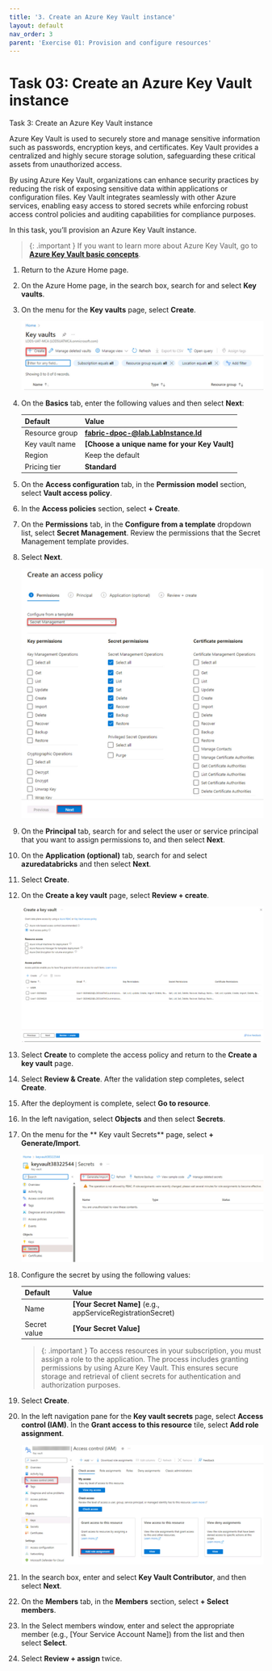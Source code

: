 ```yaml
---
title: '3. Create an Azure Key Vault instance'
layout: default
nav_order: 3
parent: 'Exercise 01: Provision and configure resources'
---
```


# Task 03: Create an Azure Key Vault instance

Task 3: Create an Azure Key Vault instance

Azure Key Vault is used to securely store and manage sensitive information such as passwords, encryption keys, and certificates. Key Vault provides a centralized and highly secure storage solution, safeguarding these critical assets from unauthorized access. 

By using Azure Key Vault, organizations can enhance security practices by reducing the risk of exposing sensitive data within applications or configuration files. Key Vault integrates seamlessly with other Azure services, enabling easy access to stored secrets while enforcing robust access control policies and auditing capabilities for compliance purposes.

In this task, you’ll provision an Azure Key Vault instance.

>{: .important }
>If you want to learn more about Azure Key Vault, go to [**Azure Key Vault basic concepts**](https://learn.microsoft.com/en-us/azure/key-vault/general/basic-concepts "Azure Key Vault basic concepts").

1. Return to the Azure Home page.

1. On the Azure Home page, in the search box, search for and select **Key vaults**.

1. On the menu for the **Key vaults** page, select **Create**.

    ![keyvaults.jpg](../media/instructions254096/keyvaults.jpg)

1. On the **Basics** tab, enter the following values and then select **Next**:

    | Default | Value |
    |:---------|:---------|
    | Resource group   | **fabric-dpoc-@lab.LabInstance.Id**   |
    | Key vault name   | **[Choose a unique name for your Key Vault]**   |
    | Region   | Keep the default   |
    | Pricing tier   | **Standard**   |

1. On the **Access configuration** tab, in the **Permission model** section, select **Vault access policy**. 

1. In the **Access policies** section, select **+ Create**.

1. On the **Permissions** tab, in the **Configure from a template** dropdown list, select **Secret Management**. Review the permissions that the Secret Management template provides.

1. Select **Next**.

    ![createpolicy.jpg](../media/instructions254096/createpolicy.jpg)

1. On the **Principal** tab, search for and select the user or service principal that you want to assign permissions to, and then select **Next**.

1. On the **Application (optional)** tab, search for and select **azuredatabricks** and then select **Next**.

1. Select **Create**.

1. On the **Create a key vault** page, select **Review + create**.

    ![createkeyvault.jpg](../media/instructions254096/createkeyvault.jpg)

1. Select **Create** to complete the access policy and return to the **Create a key vault** page.

1. Select **Review & Create**. After the validation step completes, select **Create**.
 
1. After the deployment is complete, select **Go to resource**.

1. In the left navigation, select **Objects** and then select **Secrets**.

1. On the menu for the ** Key vault Secrets** page, select **+ Generate/Import**.

    ![keyvaultimport.jpg](../media/instructions254096/keyvaultimport.jpg)

1. Configure the secret by using the following values:

    | Default | Value |
    |:---------|:---------|
    | Name   |  **[Your Secret Name]** (e.g., appServiceRegistrationSecret) |
    | Secret value   |  **[Your Secret Value]**   |

    >{: .important }
    >To access resources in your subscription, you must assign a role to the application. The process includes granting permissions by using Azure Key Vault. This ensures secure storage and retrieval of client secrets for authentication and authorization purposes.

1. Select **Create**.

1. In the left navigation pane for the **Key vault secrets** page, select **Access control (IAM)**. In the **Grant access to this resource** tile, select **Add role assignment**.

    ![addRoleassign.jpg](../media/instructions254096/addRoleassign.jpg)

1. In the search box, enter and select **Key Vault Contributor**, and then select **Next**.

1. On the **Members** tab, in the **Members** section, select **+ Select members**.

1. In the Select members window, enter and select the appropriate member (e.g., [Your Service Account Name]) from the list and then select **Select**.

1. Select **Review + assign** twice.

